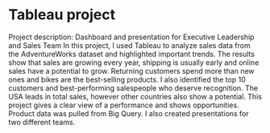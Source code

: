 # Tableau project
Project description: Dashboard and presentation for Executive Leadership and Sales Team
In this project, I used Tableau to analyze sales data from the AdventureWorks dataset and highlighted important trends. The results show that sales are growing every year, shipping is usually early and online sales have a potential to grow. Returning customers spend more than new ones and bikes are the best-selling products. I also identified the top 10 customers and best-performing salespeople who deserve recognition. The USA leads in total sales, however other countries also show a potential. This project gives a clear view of a performance and shows opportunities.
Product data was pulled from Big Query.
I also created presentations for two different teams.